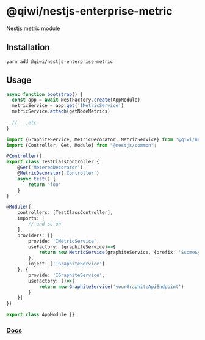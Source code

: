 # @qiwi/nestjs-enterprise-metric
Nestjs metric module

## Installation
```shell script
yarn add @qiwi/nestjs-enterprise-metric
```

## Usage
```typescript
async function bootstrap() {
  const app = await NestFactory.create(AppModule)
  metricService = app.get('IMetricService')
  metricService.attach(getNodeMetrics)
  
  // ...etc
}
```
```typescript
import {GraphiteService, MetricDecorator, MetricService} from '@qiwi/nestjs-enterprise-metric'
import {Controller, Get, Module} from "@nestjs/common";

@Controller()
export class TestClassController {
    @Get('MeteredDecorator')
    @MetricDecorator('Controller')
    async test() {
        return 'foo'
    }
}

@Module({
    controllers: [TestClassController],
    imports: [
        // and so on
    ],
    providers: [{
        provide: 'IMetricService',
        useFactory: (graphiteService)=>{
            return new MetricService(graphiteService, {prefix: '$some$your$metric', interval: 1000})
        },
        inject: ['IGraphiteService']
    }, {
        provide: 'IGraphiteService',
        useFactory: ()=>{
            return new GraphiteService('yourGraphiteApiEndpoint')
        }
    }]
})

export class AppModule {}
```

### [Docs](https://qiwi.github.io/nestjs-enterprise/metric/)
